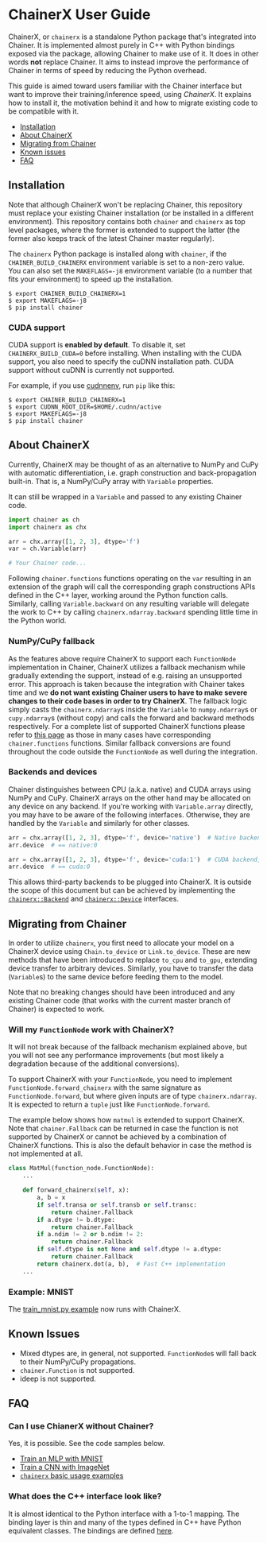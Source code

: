 # ChainerX User Guide

ChainerX, or `chainerx` is a standalone Python package that's integrated into Chainer.
It is implemented almost purely in C++ with Python bindings exposed via the package, allowing Chainer to make use of it.
It does in other words **not** replace Chainer. It aims to instead improve the performance of Chainer in terms of speed by reducing the Python overhead.

This guide is aimed toward users familiar with the Chainer interface but want to improve their training/inference speed, using *ChainerX*.
It explains how to install it, the motivation behind it and how to migrate existing code to be compatible with it.

- [Installation](#installation)
- [About ChainerX](#about-chainerx)
- [Migrating from Chainer](#migrating-from-chainer)
- [Known issues](#known-issues)
- [FAQ](#faq)

## Installation

Note that although ChainerX won't be replacing Chainer, this repository must replace your existing Chainer installation (or be installed in a different environment).
This repository contains both `chainer` and `chainerx` as top level packages, where the former is extended to support the latter (the former also keeps track of the latest Chainer master regularly).

The `chainerx` Python package is installed along with `chainer`, if the `CHAINER_BUILD_CHAINERX` environment variable is set to a non-zero value.
You can also set the `MAKEFLAGS=-j8` environment variable (to a number that fits your environment) to speed up the installation.

```shell-session
$ export CHAINER_BUILD_CHAINERX=1
$ export MAKEFLAGS=-j8
$ pip install chainer
```

### CUDA support

CUDA support is **enabled by default**.
To disable it, set `CHAINERX_BUILD_CUDA=0` before installing.
When installing with the CUDA support, you also need to specify the cuDNN installation path.
CUDA support without cuDNN is currently not supported.

For example, if you use [cudnnenv](https://github.com/unnonouno/cudnnenv), run `pip` like this:

```shell-session
$ export CHAINER_BUILD_CHAINERX=1
$ export CUDNN_ROOT_DIR=$HOME/.cudnn/active
$ export MAKEFLAGS=-j8
$ pip install chainer
```

## About ChainerX

Currently, ChainerX may be thought of as an alternative to NumPy and CuPy with automatic differentiation, i.e. graph construction and back-propagation built-in.
That is, a NumPy/CuPy array with `Variable` properties.

It can still be wrapped in a `Variable` and passed to any existing Chainer code.

```python
import chainer as ch
import chainerx as chx

arr = chx.array([1, 2, 3], dtype='f')
var = ch.Variable(arr)

# Your Chainer code...
```

Following `chainer.functions` functions operating on the `var` resulting in an extension of the graph will call the corresponding graph constructions APIs defined in the C++ layer, working around the Python function calls.
Similarly, calling `Variable.backward` on any resulting variable will delegate the work to C++ by calling `chainerx.ndarray.backward` spending little time in the Python world.

### NumPy/CuPy fallback

As the features above require ChainerX to support each `FunctionNode` implementation in Chainer, ChainerX utilizes a fallback mechanism while gradually extending the support, instead of e.g. raising an unsupported error.
This approach is taken because the integration with Chainer takes time and we **do not want existing Chainer users to have to make severe changes to their code bases in order to try ChainerX**.
The fallback logic simply casts the `chainerx.ndarray`s inside the `Variable` to `numpy.ndarray`s or `cupy.ndarray`s (without copy) and calls the forward and backward methods respectively.
For a complete list of supported ChainerX functions please refer to [this page](chainerx_cc/chainerx/python/routines.cc) as those in many cases have corresponding `chainer.functions` functions.
Similar fallback conversions are found throughout the code outside the `FunctionNode` as well during the integration.

### Backends and devices

Chainer distinguishes between CPU (a.k.a. native) and CUDA arrays using NumPy and CuPy.
ChainerX arrays on the other hand may be allocated on any device on any backend.
If you're working with `Variable.array` directly, you may have to be aware of the following interfaces.
Otherwise, they are handled by the `Variable` and similarly for other classes.

```python
arr = chx.array([1, 2, 3], dtype='f', device='native')  # Native backend
arr.device  # == native:0

arr = chx.array([1, 2, 3], dtype='f', device='cuda:1')  # CUDA backend, second device
arr.device  # == cuda:0
```

This allows third-party backends to be plugged into ChainerX. It is outside the scope of this document but can be achieved by implementing the [`chainerx::Backend`](chainerx_cc/chainerx/backend.h) and [`chainerx::Device`](chainerx_cc/chainerx/device.h) interfaces.

## Migrating from Chainer

In order to utilize `chainerx`, you first need to allocate your model on a ChainerX device using `Chain.to_device` or `Link.to_device`. These are new methods that have been introduced to replace `to_cpu` and `to_gpu`, extending device transfer to arbitrary devices.
Similarly, you have to transfer the data (`Variable`s) to the same device before feeding them to the model.

Note that no breaking changes should have been introduced and any existing Chainer code (that works with the current master branch of Chainer) is expected to work.

### Will my `FunctionNode` work with ChainerX?

It will not break because of the fallback mechanism explained above, but you will not see any performance improvements (but most likely a degradation because of the additional conversions).

To support ChainerX with your `FunctionNode`, you need to implement `FunctionNode.forward_chainerx` with the same signature as `FunctionNode.forward`, but where given inputs are of type `chainerx.ndarray`. It is expected to return a `tuple` just like `FunctionNode.forward`.

The example below shows how `matmul` is extended to support ChainerX. Note that `chainer.Fallback` can be returned in case the function is not supported by ChainerX or cannot be achieved by a combination of ChainerX functions. This is also the default behavior in case the method is not implemented at all.

```python
class MatMul(function_node.FunctionNode):
    ...

    def forward_chainerx(self, x):
        a, b = x
        if self.transa or self.transb or self.transc:
            return chainer.Fallback
        if a.dtype != b.dtype:
            return chainer.Fallback
        if a.ndim != 2 or b.ndim != 2:
            return chainer.Fallback
        if self.dtype is not None and self.dtype != a.dtype:
            return chainer.Fallback
        return chainerx.dot(a, b),  # Fast C++ implementation
    ...
```

### Example: MNIST

The [train_mnist.py example](examples/mnist/train_mnist.py) now runs with ChainerX.

## Known Issues

- Mixed dtypes are, in general, not supported. `FunctionNode`s will fall back to their NumPy/CuPy propagations.
- `chainer.Function` is not supported.
- ideep is not supported.

## FAQ

### Can I use ChianerX without Chainer?

Yes, it is possible. See the code samples below.

- [Train an MLP with MNIST](chainerx_cc/examples/mnist)
- [Train a CNN with ImageNet](chainerx_cc/examples/imagenet)
- [`chainerx` basic usage examples](tests/chainerx_tests/acceptance_tests)

### What does the C++ interface look like?

It is almost identical to the Python interface with a 1-to-1 mapping.
The binding layer is thin and many of the types defined in C++ have Python equivalent classes.
The bindings are defined [here](https://github.com/pfnet/chainerx/tree/master/chainerx_cc/chainerx/python).
